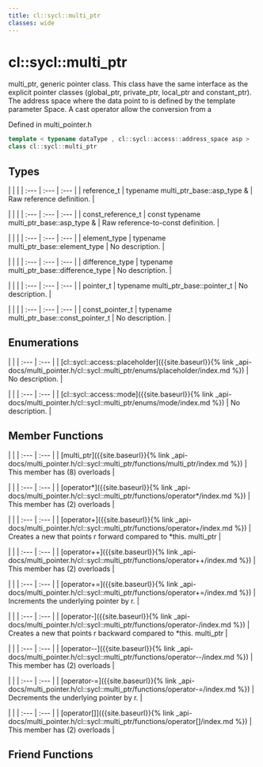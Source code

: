 ```yaml
---
title: cl::sycl::multi_ptr
classes: wide
---
```

# cl::sycl::multi_ptr

multi_ptr, generic pointer class. This class have the same interface as the explicit pointer classes (global_ptr, private_ptr, local_ptr and constant_ptr). The address space where the data point to is defined by the template parameter Space. A cast operator allow the conversion from a 

Defined in multi_pointer.h

```cpp
template < typename dataType , cl::sycl::access::address_space asp >
class cl::sycl::multi_ptr
```

## Types

   |   |   |
| :--- | :--- | :--- |
| reference_t | typename multi_ptr_base::asp_type & | Raw reference definition.  |

   |   |   |
| :--- | :--- | :--- |
| const_reference_t | const typename multi_ptr_base::asp_type & | Raw reference-to-const definition.  |

   |   |   |
| :--- | :--- | :--- |
| element_type | typename multi_ptr_base::element_type | No description. |

   |   |   |
| :--- | :--- | :--- |
| difference_type | typename multi_ptr_base::difference_type | No description. |

   |   |   |
| :--- | :--- | :--- |
| pointer_t | typename multi_ptr_base::pointer_t | No description. |

   |   |   |
| :--- | :--- | :--- |
| const_pointer_t | typename multi_ptr_base::const_pointer_t | No description. |

## Enumerations

   |   |
| :--- | :--- |
| [cl::sycl::access::placeholder]({{site.baseurl}}{% link _api-docs/multi_pointer.h/cl::sycl::multi_ptr/enums/placeholder/index.md %}) | No description. |

   |   |
| :--- | :--- |
| [cl::sycl::access::mode]({{site.baseurl}}{% link _api-docs/multi_pointer.h/cl::sycl::multi_ptr/enums/mode/index.md %}) | No description. |

## Member Functions

   |   |
| :--- | :--- |
| [multi_ptr]({{site.baseurl}}{% link _api-docs/multi_pointer.h/cl::sycl::multi_ptr/functions/multi_ptr/index.md %}) | This member has (8) overloads |

   |   |
| :--- | :--- |
| [operator*]({{site.baseurl}}{% link _api-docs/multi_pointer.h/cl::sycl::multi_ptr/functions/operator*/index.md %}) | This member has (2) overloads |

   |   |
| :--- | :--- |
| [operator+]({{site.baseurl}}{% link _api-docs/multi_pointer.h/cl::sycl::multi_ptr/functions/operator+/index.md %}) | Creates a new  that points r forward compared to *this. multi_ptr |

   |   |
| :--- | :--- |
| [operator++]({{site.baseurl}}{% link _api-docs/multi_pointer.h/cl::sycl::multi_ptr/functions/operator++/index.md %}) | This member has (2) overloads |

   |   |
| :--- | :--- |
| [operator+=]({{site.baseurl}}{% link _api-docs/multi_pointer.h/cl::sycl::multi_ptr/functions/operator+=/index.md %}) | Increments the underlying pointer by r.  |

   |   |
| :--- | :--- |
| [operator-]({{site.baseurl}}{% link _api-docs/multi_pointer.h/cl::sycl::multi_ptr/functions/operator-/index.md %}) | Creates a new  that points r backward compared to *this. multi_ptr |

   |   |
| :--- | :--- |
| [operator--]({{site.baseurl}}{% link _api-docs/multi_pointer.h/cl::sycl::multi_ptr/functions/operator--/index.md %}) | This member has (2) overloads |

   |   |
| :--- | :--- |
| [operator-=]({{site.baseurl}}{% link _api-docs/multi_pointer.h/cl::sycl::multi_ptr/functions/operator-=/index.md %}) | Decrements the underlying pointer by r.  |

   |   |
| :--- | :--- |
| [operator[]]({{site.baseurl}}{% link _api-docs/multi_pointer.h/cl::sycl::multi_ptr/functions/operator[]/index.md %}) | This member has (2) overloads |


## Friend Functions

